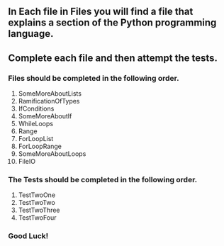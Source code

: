 
## In Each file in Files you will find a file that explains a section of the Python programming language.
## Complete each file and then attempt the tests.

### Files should be completed in the following order.

1. SomeMoreAboutLists
2. RamificationOfTypes
3. IfConditions
4. SomeMoreAboutIf
5. WhileLoops
6. Range
7. ForLoopList
8. ForLoopRange
9. SomeMoreAboutLoops
10. FileIO

### The Tests should be completed in the following order.

1. TestTwoOne
2. TestTwoTwo
3. TestTwoThree
4. TestTwoFour

### Good Luck!